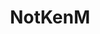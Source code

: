 ---
title: NotKenM
crosslinks:
- EDC
- AskReddit
- engineering
- Tinder
- WhitePeopleTwitter
- ComedyCemetery
- AteThePasta
- forwardsfromgrandma
- IncestPorn
- copypasta
- GuyBanks
- therewasanattempt
- mildlyinteresting
- carporn
- meirl
- DMT
- crappydesign
- theydidthemath
- dril
- NegativeWithGold
---
